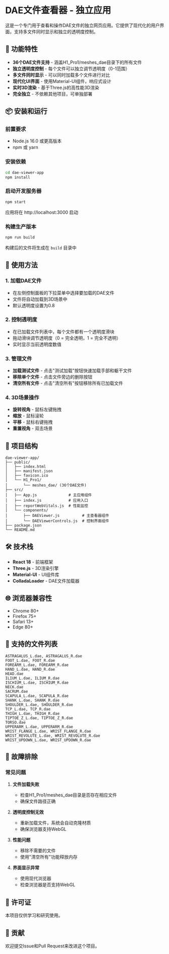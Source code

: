 # DAE文件查看器 - 独立应用

这是一个专门用于查看和操作DAE文件的独立网页应用。它提供了现代化的用户界面，支持多文件同时显示和独立的透明度控制。

## 🚀 功能特性

- **36个DAE文件支持** - 涵盖H1_Pro1/meshes_dae目录下的所有文件
- **独立透明度控制** - 每个文件可以独立调节透明度（0-1范围）
- **多文件同时显示** - 可以同时加载多个文件进行对比
- **现代化UI界面** - 使用Material-UI组件，响应式设计
- **实时3D渲染** - 基于Three.js的高性能3D渲染
- **完全独立** - 不依赖其他项目，可单独部署

## 📦 安装和运行

### 前置要求
- Node.js 16.0 或更高版本
- npm 或 yarn

### 安装依赖
```bash
cd dae-viewer-app
npm install
```

### 启动开发服务器
```bash
npm start
```

应用将在 http://localhost:3000 启动

### 构建生产版本
```bash
npm run build
```

构建后的文件将生成在 `build` 目录中

## 🎯 使用方法

### 1. 加载DAE文件
- 在左侧控制面板的下拉菜单中选择要加载的DAE文件
- 文件将自动加载到3D场景中
- 默认透明度设置为0.8

### 2. 控制透明度
- 在已加载文件列表中，每个文件都有一个透明度滑块
- 拖动滑块调节透明度（0 = 完全透明，1 = 完全不透明）
- 实时显示当前透明度数值

### 3. 管理文件
- **加载测试文件** - 点击"测试加载"按钮快速加载手部和躯干文件
- **移除单个文件** - 点击文件旁边的删除按钮
- **清空所有文件** - 点击"清空所有"按钮移除所有已加载文件

### 4. 3D场景操作
- **旋转视角** - 鼠标左键拖拽
- **缩放** - 鼠标滚轮
- **平移** - 鼠标右键拖拽
- **重置视角** - 双击场景

## 📁 项目结构

```
dae-viewer-app/
├── public/
│   ├── index.html
│   ├── manifest.json
│   ├── favicon.ico
│   └── H1_Pro1/
│       └── meshes_dae/ (36个DAE文件)
├── src/
│   ├── App.js              # 主应用组件
│   ├── index.js            # 应用入口
│   ├── reportWebVitals.js  # 性能监控
│   └── components/
│       ├── DAEViewer.js          # 主查看器组件
│       └── DAEViewerControls.js  # 控制界面组件
├── package.json
└── README.md
```

## 🛠️ 技术栈

- **React 18** - 前端框架
- **Three.js** - 3D渲染引擎
- **Material-UI** - UI组件库
- **ColladaLoader** - DAE文件加载器

## 🌐 浏览器兼容性

- Chrome 80+
- Firefox 75+
- Safari 13+
- Edge 80+

## 📝 支持的文件列表

```
ASTRAGALUS_L.dae, ASTRAGALUS_R.dae
FOOT_L.dae, FOOT_R.dae
FOREARM_L.dae, FOREARM_R.dae
HAND_L.dae, HAND_R.dae
HEAD.dae
ILIUM_L.dae, ILIUM_R.dae
ISCHIUM_L.dae, ISCHIUM_R.dae
NECK.dae
SACRUM.dae
SCAPULA_L.dae, SCAPULA_R.dae
SHANK_L.dae, SHANK_R.dae
SHOULDER_L.dae, SHOULDER_R.dae
TCP_L.dae, TCP_R.dae
THIGH_L.dae, THIGH_R.dae
TIPTOE_Z_L.dae, TIPTOE_Z_R.dae
TORSO.dae
UPPERARM_L.dae, UPPERARM_R.dae
WRIST_FLANGE_L.dae, WRIST_FLANGE_R.dae
WRIST_REVOLUTE_L.dae, WRIST_REVOLUTE_R.dae
WRIST_UPDOWN_L.dae, WRIST_UPDOWN_R.dae
```

## 🔧 故障排除

### 常见问题

1. **文件加载失败**
   - 检查H1_Pro1/meshes_dae目录是否存在相应文件
   - 确保文件路径正确

2. **透明度控制无效**
   - 重新加载文件，系统会自动克隆材质
   - 确保浏览器支持WebGL

3. **性能问题**
   - 移除不需要的文件
   - 使用"清空所有"功能释放内存

4. **界面显示异常**
   - 使用现代浏览器
   - 检查浏览器是否支持WebGL

## 📄 许可证

本项目仅供学习和研究使用。

## 🤝 贡献

欢迎提交Issue和Pull Request来改进这个项目。 